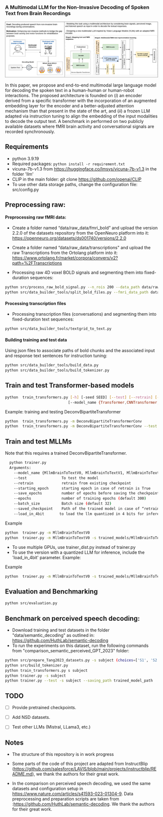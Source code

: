 ### A Multimodal LLM for the Non-Invasive Decoding of Spoken Text from Brain Recordings


![model](figs/overview_1.png)

 In this paper, we propose and end-to-end multimodal large language model for decoding the spoken text in a human-human or human-robot interactions. The proposed architecture is founded on  ($i$) an encoder derived from a specific transformer with the incorporation of an augmented embedding layer for the encoder and a better-adjusted attention mechanism than that present in the state of the art, and ($ii$) a frozen LLM adapted via instruction tuning to align the embedding of the input modalities to decode the output text. A benchmark in performed on two publicly available datasets where fMRI brain activity and conversational signals are recorded synchronously.

## Requirements

* python 3.9.19
* Required packages:  ```python install -r requirement.txt```
* vicuna-7b-v1.3 from https://huggingface.co/lmsys/vicuna-7b-v1.3 in the folder 'llm'
* CLIP in the main folder: git clone https://github.com/openai/CLIP
* To use other data storage paths, change the configuration file: src/config.py

## Preprocessing raw:
#### Preprocessing raw fMRI data:

* Create a folder named “data/raw_data/fmri_bold” and upload the version 2.2.0 of the datasets repository from the OpenNeuro platform into it:
https://openneuro.org/datasets/ds001740/versions/2.2.0

* Create a folder named “data/raw_data/transcriptions" and upload  the raw Transcriptions from the Ortolang platform into it:
https://www.ortolang.fr/market/corpora/convers/v2?path=%2FTranscriptions


* Processing raw 4D voxel BOLD signals and segmenting them into fixed-duration sequences:
```bash
python src/process_raw_bold_signal.py --n_rois 200 --data_path data/raw_data/fmri_bold/ds001740-2.2.0  -o data/raw_data/fmri_bold
python src/data_builder_tools/split_bold_files.py --fmri_data_path data/raw_data/fmri_bold/fMRI_data_200
```

#### Processing transcription files
* Processing transcription files (conversations) and segmenting them into fixed-duration text sequences:
```bash
python src/data_builder_tools/textgrid_to_text.py
```

#### Building training and test data
Using json files to associate paths of bold chunks and the associated input and response text sentences for instruction tuning:
```bash
python src/data_builder_tools/build_data.py
python src/data_builder_tools/build_tokenizer.py
```


## Train and test Transformer-based models

```bash
python  train_transformers.py [-h] [-seed SEED] [--test] [--retrain] [--load]
                             [--model_name {Transformer,CNNTransformer,DuplexTransformerConv,BipartiteTransformerConv,DeconvBipartiteTransformerConv}]
```   
Example: training and testing DeconvBipartiteTransformer
```bash
python  train_transformers.py -m DeconvBipartiteTransformerConv
python  train_transformers.py -m DeconvBipartiteTransformerConv --test
```   


## Train and test MLLMs
Note that this requires a trained DeconvBipartiteTransformer.
```bash
  python trainer.py
  Arguments:
    --model_name {MllmBrainToTextV0, MllmBrainToTextV1, MllmBrainToTextV2}   name of the model to train.
    --test                To test the model
    --retrain             retrain from existing checkpoint
    --starting_epoch      starting epoch in case of retrain is True
    --save_epochs         number of epochs before saving the checkpoint
    --epochs              number of training epochs (default 300)
    --batch_size          Batch size (default 32)
    --saved_checkpoint    Path of the trained model in case of “retrain“ or “test“ is True
    --load_in_4bit       to load the llm quantized in 4 bits for inference.")
```

Example
```bash
python  trainer.py -m MllmBrainToTextV0
python  trainer.py -m MllmBrainToTextV0 -s trained_models/MllmBrainToTextV0_200_spoken_300.pth --test
```

* To use multiple GPUs, use trainer_dist.py instead of trainer.py
* To use the version with a quantized LLM for inference, include the 'load_in_4bit' parameter. Example:

Example
```bash
python  trainer.py -m MllmBrainToTextV0 -s trained_models/MllmBrainToTextV0_200_spoken_300.pth --test --batch_size 16 --load_in_4bit
```   

## Evaluation and Benchmarking
```bash
python src/evaluation.py
```


## Benchmark on perceived speech decoding:
* Download training and test datasets in the folder "data/semantic_decoding" as outlined in: https://github.com/HuthLab/semantic-decoding
* To run the experiments on this dataset, run the following commands from "comparison_semantic_perceived_GPT_2023" folder:
```bash
python src/prepare_Tang2023_datasets.py -s subject (choices=['S1', 'S2', 'S3'])
python src/build_tokenizer.py
python train_transformers.py s subject
python trainer.py -s subject
python trainer.py --test -s subject --saving_path trained_model_path
```   

## TODO
- [ ] Provide pretrained checkpoints.
- [ ] Add NSD datasets.
- [ ] Test other LLMs (Mistral, LLama3, etc.)


## Notes
* The structure of this repository is in work progress
* Some parts of the code of this project are adapted from InstructBlip (https://github.com/salesforce/LAVIS/blob/main/projects/instructblip/README.md), we thank the authors for their great work.

* In the comparison on perceived speech decoding, we used the same datasets and configuration setup in https://www.nature.com/articles/s41593-023-01304-9. Data preprocessing and preparation scripts are taken from :https://github.com/HuthLab/semantic-decoding. We thank the authors for their great work.
